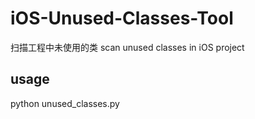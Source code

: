 # iOS-Unused-Classes-Tool
扫描工程中未使用的类 scan unused classes in iOS project

## usage
python unused_classes.py <your-project-directory>
